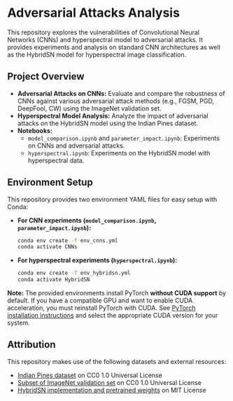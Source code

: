 # Adversarial Attacks Analysis

This repository explores the vulnerabilities of Convolutional Neural Networks (CNNs) and hyperspectral model to adversarial attacks. It provides experiments and analysis on standard CNN architectures as well as the HybridSN model for hyperspectral image classification.

## Project Overview
- **Adversarial Attacks on CNNs:** Evaluate and compare the robustness of CNNs against various adversarial attack methods (e.g., FGSM, PGD, DeepFool, CW) using the ImageNet validation set.
- **Hyperspectral Model Analysis:** Analyze the impact of adversarial attacks on the HybridSN model using the Indian Pines dataset.
- **Notebooks:**
  - `model_comparison.ipynb` and `parameter_impact.ipynb`: Experiments on CNNs and adversarial attacks.
  - `hyperspectral.ipynb`: Experiments on the HybridSN model with hyperspectral data.

## Environment Setup

This repository provides two environment YAML files for easy setup with Conda:

- **For CNN experiments (`model_comparison.ipynb`, `parameter_impact.ipynb`):**
  ```sh
  conda env create -f env_cnns.yml
  conda activate CNNs
  ```
- **For hyperspectral experiments (`hyperspectral.ipynb`):**
  ```sh
  conda env create -f env_hybridsn.yml
  conda activate HybridSN
  ```

**Note:**
The provided environments install PyTorch **without CUDA support** by default. If you have a compatible GPU and want to enable CUDA acceleration, you must reinstall PyTorch with CUDA. See [PyTorch installation instructions](https://pytorch.org/get-started/locally/) and select the appropriate CUDA version for your system.

## Attribution

This repository makes use of the following datasets and external resources:
- [Indian Pines dataset](https://www.ehu.eus/ccwintco/index.php?title=Hyperspectral_Remote_Sensing_Scenes#Indian_Pines) on CC0 1.0 Universal License
- [Subset of ImageNet validation set](https://www.kaggle.com/datasets/titericz/imagenet1k-val) on CC0 1.0 Universal License 
- [HybridSN implementation and pretrained weights](https://github.com/Pancakerr/HybridSN) on MIT License
